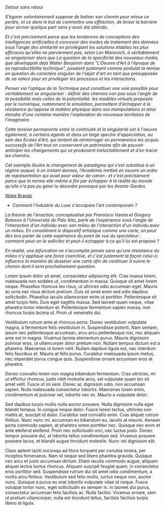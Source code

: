 *Détour sans retour*

*S'égarer volontairement suppose de baliser son chemin pour mieux ce perdre, et ce dans le but de commettre une effraction, de briser la barrière pour arriver quelque part sans y avoir été attendu.*

*Et c'est précisément parce que les tendances de conceptions des intelligences artificielles à concevoir des modes de traitement des données sous l'angle des similarité en privilégiant les solutions établies les plus efficaces qu'elles ne parviennent pas, selon Lev Manovich, à véritablement se singulariser alors que La question de la spécificité des nouveaux média, que développait déjà Walter Benjamin dans "L'Oeuvre d'Art à l'époque de sa reproductibilité technique", posaient justement comme postulat la remise en question du caractère singulier de l'objet d'art en tant que présupposée de sa valeur pour en privilégier les processus et les interactions.*

*Penser via l'optique de la Technique peut constituer une voie possible pour véritablement se singulariser : définir des chemins non pas sous l'angle de la possibilité mais celles de la potentialité. les modèles virtuels proposés par le numérique, notamment la simulation, permettent d'échapper à la résistance qu'oppose la matière physique dans ses manipulations et ainsi étendre d'une certaine manière l'exploration de nouveaux territoires de l'imaginaire.*

*Cette tension permanente entre la continuité et la singularité est à l'oeuvre également, à certains égards et dans un large spectre d'appéciation, au sein des Ecoles d'Art, qui tentent de réinterroger en permanence les acquis successifs de l'Art tout en conservant un patrimoine afin de pouvoir anticiper les changements qui se produisent inéluctablement et d'en tracer les chemins.*

*Cet exemple illustre le changement de paradigme qui s'est substitué à un régime auquel, à un instant donnée, l'Académie mettait en oeuvre un ordre de représentation qui avait pour valeur de canon : et c'est précisément parce que la norme elle-même a fini par échapper à la réalité du monde qu'elle n'a pas pu gérer le désordre provoqué par les Avants-Gardes.*

[Woke Brands](https://www.youtube.com/watch?v=06yy88tLWlg)

* *Comment l'industrie du Luxe s'accapare l'art contemporain ?*

*La théorie de l'énaction, conceptualisé par Fransisco Varela et Gregory Bateson à l'Université de Palo Alto, parle de l'expérience sous l'angle de l'interaction d'un individu avec son milieu de l'interaction d'un individu avec un milieu. En considérant le dispositif artistique comme une carte, on peut dès lors parler de cette expérience du point de vue du spectateur : comment peut-on le solliciter et peut-il échapper à ce qu'il lui est proposé ?*

*En réalité, une bifurcation ne s'accomplie jamais sans qu'une résistance du milieu n'y applique une force coercitive, et c'est justement la façon celui-ci influence la manière de dessiner une carte afin de continuer à suivre le chemin dont il sera prochaînement question.*

Lorem ipsum dolor sit amet, consectetur adipiscing elit. Cras massa lorem, malesuada non sodales ut, condimentum in massa. Quisque sit amet lorem neque. Phasellus rhoncus leo risus, ut ultrices odio accumsan eget. Mauris ac urna nec risus dictum pretium. Duis sit amet enim sed odio dapibus sollicitudin. Phasellus iaculis ullamcorper enim ut porttitor. Pellentesque sit amet turpis felis. Duis eget sagittis massa. Sed laoreet quam neque, vitae pharetra tortor interdum et. Pellentesque fermentum sapien massa, non rhoncus turpis lacinia ut. Proin ut venenatis dui.

Vestibulum rutrum ante at rhoncus porta. Donec vestibulum vulputate magna, a fermentum felis vestibulum in. Suspendisse potenti. Nam semper, ipsum nec pellentesque accumsan, arcu arcu pellentesque nisi, nec aliquam ante est in magna. Vivamus lacinia elementum purus. Mauris dignissim pulvinar eros, ut ullamcorper dolor pretium non. Nullam tempus dictum est a pharetra. Maecenas ut lorem velit. Nullam dapibus ligula est, nec interdum felis faucibus et. Mauris at felis purus. Curabitur malesuada ipsum metus, nec imperdiet purus congue quis. Suspendisse ornare accumsan eros at pharetra.

Donec convallis lorem non magna bibendum fermentum. Cras ultricies, mi ut efficitur rhoncus, justo nibh molestie arcu, vel vulputate quam leo sit amet velit. Fusce ut mi sem. Donec ac dignissim odio, non accumsan sapien. Nulla malesuada consectetur lobortis. Maecenas lorem enim, condimentum et pulvinar vel, lobortis nec ex. Mauris a vulputate dolor.

Sed dapibus turpis mollis nulla auctor posuere. Nulla dignissim nulla eget blandit tempus. In congue neque dolor. Fusce lorem lectus, ultricies non mattis at, suscipit id dolor. Curabitur sed convallis enim. Cras aliquet rutrum finibus. Nunc nunc mi, accumsan eu bibendum eu, iaculis at mauris. Aenean porta commodo sapien, at pharetra lorem porttitor nec. Quisque nec enim et ante eleifend eleifend. Proin nec sollicitudin orci, nec luctus justo. Donec tempor posuere dui, at lobortis tellus condimentum sed. Vivamus posuere posuere lacus, et blandit augue tincidunt molestie. Nunc vel dignissim elit.

Class aptent taciti sociosqu ad litora torquent per conubia nostra, per inceptos himenaeos. Nam id neque sed libero pharetra gravida. Quisque nec arcu et justo accumsan dictum. Etiam iaculis commodo augue, aliquam aliquet lectus luctus rhoncus. Aliquam suscipit feugiat quam, in consectetur eros porttitor sed. Suspendisse rutrum dui sit amet odio condimentum, a mollis arcu finibus. Vestibulum sed felis mollis, luctus neque non, auctor nunc. Quisque a purus eu erat lobortis vulputate vitae id neque. Fusce volutpat tortor nunc, eget sollicitudin ex semper in. In laoreet dui purus, consectetur accumsan felis facilisis ac. Nulla facilisi. Vivamus ornare, sem ut pretium ullamcorper, nulla est tincidunt tellus, facilisis facilisis turpis libero id ligula.
